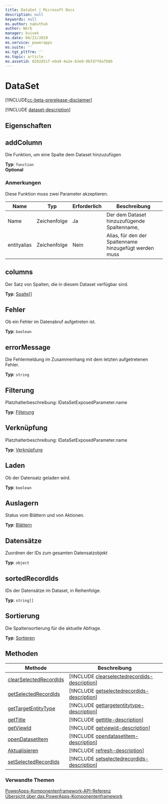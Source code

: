 ```yaml
---
title: DataSet | Microsoft Docs
description: null
keywords: null
ms.author: nabuthuk
author: Nkrb
manager: kvivek
ms.date: 04/23/2019
ms.service: powerapps
ms.suite: ''
ms.tgt_pltfrm: ''
ms.topic: article
ms.assetid: 0202d51f-e9a9-4a2e-b3e9-0bfd7f6afb86
---
```


# <a name="dataset"></a>DataSet

[!INCLUDE[cc-beta-prerelease-disclaimer](../../../includes/cc-beta-prerelease-disclaimer.md)]

[!INCLUDE [dataset-description](includes/dataset-description.md)]

## <a name="properties"></a>Eigenschaften

## <a name="addcolumn"></a>addColumn

Die Funktion, um eine Spalte dem Dataset hinzuzufügen

**Typ**: `function`<br />
**Optional**

### <a name="remarks"></a>Anmerkungen

Diese Funktion muss zwei Parameter akzeptieren.

|Name|Typ|Erforderlich|Beschreibung|
|-|-|-|-|
|Name|Zeichenfolge|Ja|Der dem Dataset hinzuzufügende Spaltenname,|
|entityalias|Zeichenfolge|Nein| Alias, für den der Spaltenname hinzugefügt werden muss|

## <a name="columns"></a>columns

Der Satz von Spalten, die in diesem Dataset verfügbar sind.

**Typ**: [Spalte](column.md)[]

## <a name="error"></a>Fehler

Ob ein Fehler im Datenabruf aufgetreten ist.

**Typ**: `boolean`

## <a name="errormessage"></a>errorMessage

Die Fehlermeldung im Zusammenhang mit dem letzten aufgetretenen Fehler.

**Typ**: `string`

## <a name="filtering"></a>Filterung

Platzhalterbeschreibung: IDataSetExposedParameter.name
<!-- 
QUESTION: This description doesn't seem right
'The column sorting for the current query.' 
-->

**Typ**: [Filterung](filtering.md)

## <a name="linking"></a>Verknüpfung

Platzhalterbeschreibung: IDataSetExposedParameter.name

**Typ**: [Verknüpfung](linking.md)

## <a name="loading"></a>Laden

Ob der Datensatz geladen wird.

**Typ**: `boolean`

## <a name="paging"></a>Auslagern

Status vom Blättern und von Aktionen.

**Typ**: [Blättern](paging.md)

## <a name="records"></a>Datensätze

Zuordnen der IDs zum gesamten Datensatzobjekt

**Typ**: `object`

## <a name="sortedrecordids"></a>sortedRecordIds

IDs der Datensätze im Dataset, in Reihenfolge.

**Typ**: `string[]`

## <a name="sorting"></a>Sortierung

Die Spaltensortierung für die aktuelle Abfrage.

**Typ**: [Sortieren](sortstatus.md)

## <a name="methods"></a>Methoden

|Methode | Beschreibung | 
| ------------- |-------------|
|[clearSelectedRecordIds](dataset/clearselectedrecordids.md)|[!INCLUDE [clearselectedrecordids-description](dataset/includes/clearselectedrecordids-description.md)]| 
|[getSelectedRecordIds](dataset/getselectedrecordids.md)|[!INCLUDE [getselectedrecordids-description](dataset/includes/getselectedrecordids-description.md)]| 
|[getTargetEntityType](dataset/gettargetentitytype.md)|[!INCLUDE [gettargetentitytype-description](dataset/includes/gettargetentitytype-description.md)]| 
|[getTitle](dataset/gettitle.md)|[!INCLUDE [gettitle-description](dataset/includes/gettitle-description.md)]| 
|[getViewId](dataset/getviewid.md)|[!INCLUDE [getviewid-description](dataset/includes/getviewid-description.md)]| 
|[openDatasetItem](dataset/opendatasetitem.md)|[!INCLUDE [opendatasetitem-description](dataset/includes/opendatasetitem-description.md)]| 
|[Aktualisieren](dataset/refresh.md)|[!INCLUDE [refresh-description](dataset/includes/refresh-description.md)]| 
|[setSelectedRecordIds](dataset/setselectedrecordids.md)|[!INCLUDE [setselectedrecordids-description](dataset/includes/setselectedrecordids-description.md)]| 


### <a name="related-topics"></a>Verwandte Themen

[PowerApps-Komponentenframework-API-Referenz](../reference/index.md)<br/>
[Übersicht über das PowerApps-Komponentenframework](../overview.md)